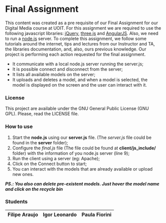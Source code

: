 Final Assignment
================

This content was created as a pre requisite of our Final Assignment for our Digital Media course at UOIT. For this assignment we are required to use the following javascript libraries: [jQuery][1], [three.js][2] and [AngularJS][3]. Also, we need to run a [node.js][4] server. To complete this assignment, we follow some tutorials around the internet, tips and lectures from our Instructor and TA, the libraries documentation, and, also, ours previous knowledge. Our project is performing each action requested for the final assignment.
- It communicate with a local node.js server running the server.js;
- It is possible connect and disconnect from the server;
- It lists all available models on the server;
- It uploads and deletes a model, and when a model is selected, the model is displayed on the screen and the user can interact with it.

### License

This project are available under the GNU General Public License (GNU GPL). Please, read the LICENSE file.

### How to use

1. Start the **node.js** using our **server.js** file. (The *server.js* file could be found in the **server** folder);
2. Configure the *final.js* file (The file could be found at **client/js_include/** folder) with the information of you node.js server (line 9);
3. Run the client using a server (eg: Apache);
4. Click on the Connect button to start;
5. You can interact with the models that are already available or upload new ones.

__*PS.: You also can delete pre-existent models. Just hover the model name and click on the recycle bin*__

### Students

Filipe Araujo | Igor Leonardo | Paula Fiorini
------------- | ------------- | -------------


[1]: http://jquery.com/
[2]: http://threejs.org/
[3]: http://angularjs.org/
[4]: http://nodejs.org/
